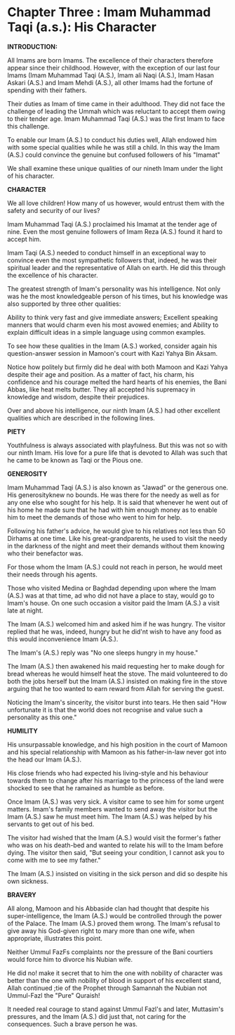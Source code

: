 Chapter Three : Imam Muhammad Taqi (a.s.): His Character
========================================================

**INTRODUCTION:**

All Imams are born Imams. The excellence of their characters therefore
appear since their childhood. However, with the exception of our last
four Imams (Imam Muhammad Taqi (A.S.), Imam ali Naqi (A.S.), Imam Hasan
Askari (A.S.) and Imam Mehdi (A.S.), all other Imams had the fortune of
spending with their fathers.

Their duties as Imam of time came in their adulthood. They did not face
the challenge of leading the Ummah which was reluctant to accept them
owing to their tender age. Imam Muhammad Taqi (A.S.) was the first Imam
to face this challenge.

To enable our Imam (A.S.) to conduct his duties well, Allah endowed him
with some special qualities while he was still a child. In this way the
Imam (A.S.) could convince the genuine but confused followers of his
"Imamat"

We shall examine these unique qualities of our nineth Imam under the
light of his character.

**CHARACTER**

We all love children! How many of us however, would entrust them with
the safety and security of our lives?

Imam Muhammad Taqi (A.S.) proclaimed his Imamat at the tender age of
nine. Even the most genuine followers of Imam Reza (A.S.) found it hard
to accept him.

Imam Taqi (A.S.) needed to conduct himself in an exceptional way to
convince even the most sympathetic followers that, indeed, he was their
spiritual leader and the representative of Allah on earth. He did this
through the excellence of his character.

The greatest strength of Imam's personality was his intelligence. Not
only was he the most knowledgeable person of his times, but his
knowledge was also supported by three other qualities:

Ability to think very fast and give immediate answers; Excellent
speaking manners that would charm even his most avowed enemies; and
Ability to explain difficult ideas in a simple language using common
examples.

To see how these qualities in the Imam (A.S.) worked, consider again
his question-answer session in Mamoon's court with Kazi Yahya Bin
Aksam.

Notice how politely but firmly did he deal with both Mamoon and Kazi
Yahya despite their age and position. As a matter of fact, his charm,
his confidence and his courage melted the hard hearts of his enemies,
the Bani Abbas, like heat melts butter. They all accepted his supremacy
in knowledge and wisdom, despite their prejudices.

Over and above his intelligence, our ninth Imam (A.S.) had other
excellent qualities which are described in the following lines.

**PIETY**

Youthfulness is always associated with playfulness. But this was not so
with our ninth Imam. His love for a pure life that is devoted to Allah
was such that he came to be known as Taqi or the Pious one.

**GENEROSITY**

Imam Muhammad Taqi (A.S.) is also known as "Jawad" or the generous one.
His generosityknew no bounds. He was there for the needy as well as for
any one else who sought for his help. It is said that whenever he went
out of his home he made sure that he had with him enough money as to
enable him to meet the demands of those who went to him for help.

Following his father's advice, he would give to his relatives not less
than 50 Dirhams at one time. Like his great-grandparents, he used to
visit the needy in the darkness of the night and meet their demands
without them knowing who their benefactor was.

For those whom the Imam (A.S.) could not reach in person, he would meet
their needs through his agents.

Those who visited Medina or Baghdad depending upon where the Imam
(A.S.) was at that time, ad who did not have a place to stay, would go
to Imam's house. On one such occasion a visitor paid the Imam (A.S.) a
visit late at night.

The Imam (A.S.) welcomed him and asked him if he was hungry. The
visitor replied that he was, indeed, hungry but he did'nt wish to have
any food as this would inconvenience Imam (A.S.).

The Imam's (A.S.) reply was "No one sleeps hungry in my house."

The Imam (A.S.) then awakened his maid requesting her to make dough for
bread whereas he would himself heat the stove. The maid volunteered to
do both the jobs herself but the Imam (A.S.) insisted on making fire in
the stove arguing that he too wanted to earn reward from Allah for
serving the guest.

Noticing the Imam's sincerity, the visitor burst into tears. He then
said "How unfortunate it is that the world does not recognise and value
such a personality as this one."

**HUMILITY**

His unsurpassable knowledge, and his high position in the court of
Mamoon and his special relationship with Mamoon as his father-in-law
never got into the head our Imam (A.S.).

His close friends who had expected his living-style and his behaviour
towards them to change after his marriage to the princess of the land
were shocked to see that he ramained as humble as before.

Once Imam (A.S.) was very sick. A visitor came to see him for some
urgent matters. Imam's family members wanted to send away the visitor
but the Imam (A.S.) saw he must meet him. The Imam (A.S.) was helped by
his servants to get out of his bed.

The visitor had wished that the Imam (A.S.) would visit the former's
father who was on his death-bed and wanted to relate his will to the
Imam before dying. The visitor then said, "But seeing your condition, I
cannot ask you to come with me to see my father."

The Imam (A.S.) insisted on visiting in the sick person and did so
despite his own sickness.

**BRAVERY**

All along, Mamoon and his Abbaside clan had thought that despite his
super-intelligence, the Imam (A.S.) would be controlled through the
power of the Palace. The Imam (A.S.) proved them wrong. The Imam's
refusal to give away his God-given right to mary more than one wife,
when appropriate, illustrates this point.

Neither Ummul FazFs complaints nor the pressure of the Bani courtiers
would force him to divorce his Nubian wife.

He did no! make it secret that to him the one with nobility of
character was better than the one with nobility of blood in support of
his excellent stand, Allah continued ;tie of the Prophet through
Samannah the Nubian not Ummul-Fazl the "Pure" Quraish!

It needed real courage to stand against Ummul Fazl's and later,
Muttasim's pressures, and the Imam (A.S.) did just that, not caring for
the consequences. Such a brave person he was.


